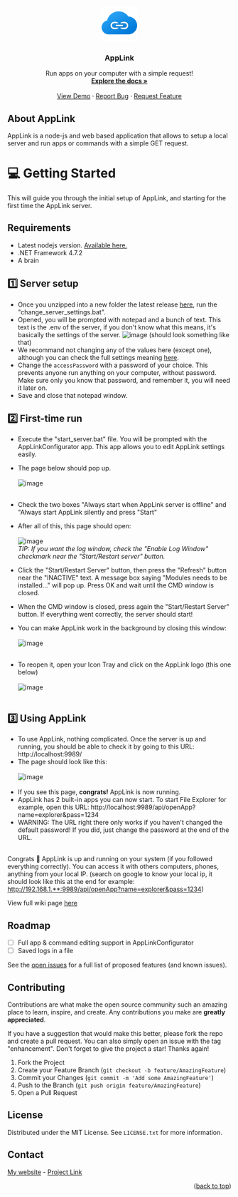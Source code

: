 <a name="readme-top"></a>

<br />
<div align="center">
  <a href="https://github.com/SelyanSel/AppLink/">
    <img src="https://github.com/SelyanSel/AppLink/blob/main/.applink/server/web/assets/appLink.png" alt="Logo" width="80" height="80">
  </a>

<h3 align="center">AppLink</h3>

  <p align="center">
    Run apps on your computer with a simple request!
    <br />
    <a href="https://github.com/SelyanSel/AppLink/wiki"><strong>Explore the docs »</strong></a>
    <br />
    <br />
    <a href="https://github.com/SelyanSel/AppLink/">View Demo</a>
    ·
    <a href="https://github.com/SelyanSel/AppLink//issues">Report Bug</a>
    ·
    <a href="https://github.com/SelyanSel/AppLink//issues">Request Feature</a>
  </p>
</div>

## About AppLink

AppLink is a node-js and web based application that allows to setup a local server and run apps or commands with a simple GET request.

# 💻 Getting Started

This will guide you through the initial setup of AppLink, and starting for the first time the AppLink server.

## Requirements

* Latest nodejs version. [Available here.](https://nodejs.org/fr)
* .NET Framework 4.7.2
* A brain

## 1️⃣ Server setup

* Once you unzipped into a new folder the latest release [here](https://github.com/SelyanSel/AppLink/releases), run the "change_server_settings.bat".
* Opened, you will be prompted with notepad and a bunch of text. This text is the .env of the server, if you don't know what this means, it's basically the settings of the server.
![image](https://github.com/SelyanSel/AppLink/assets/53857450/658c5cc5-4a16-46e7-8290-f394769b68b7) (should look something like that)
* We recommand not changing any of the values here (except one), although you can check the full settings meaning [here]().
* Change the `accessPassword` with a password of your choice. This prevents anyone run anything on your computer, without password. Make sure only you know that password, and remember it, you will need it later on.
* Save and close that notepad window.

## 2️⃣ First-time run

* Execute the "start_server.bat" file. You will be prompted with the AppLinkConfigurator app. This app allows you to edit AppLink settings easily.
* The page below should pop up.<br><br>
![image](https://github.com/SelyanSel/AppLink/assets/53857450/0bf7db17-ac8d-48c3-bab0-a86a0b5e498e)<br><br>
* Check the two boxes "Always start when AppLink server is offline" and "Always start AppLink silently and press "Start"

* After all of this, this page should open: <br><br>
![image](https://github.com/SelyanSel/AppLink/assets/53857450/5d2b7d95-58c4-41bd-8412-99a8561f8a66)<br>
_TIP: If you want the log window, check the "Enable Log Window" checkmark near the "Start/Restart server" button._<br>
* Click the "Start/Restart Server" button, then press the "Refresh" button near the "INACTIVE" text. A message box saying "Modules needs to be installed..." will pop up. Press OK and wait until the CMD window is closed.
* When the CMD window is closed, press again the "Start/Restart Server" button. If everything went correctly, the server should start!
* You can make AppLink work in the background by closing this window:<br><br>
![image](https://github.com/SelyanSel/AppLink/assets/53857450/5d2b7d95-58c4-41bd-8412-99a8561f8a66)<br><br>
* To reopen it, open your Icon Tray and click on the AppLink logo (this one below)<br><br>
![image](https://github.com/SelyanSel/AppLink/assets/53857450/44bcb81f-9fff-486e-ba9d-923722a1add7)<br><br>

## 3️⃣ Using AppLink
* To use AppLink, nothing complicated. Once the server is up and running, you should be able to check it by going to this URL: http://localhost:9989/
* The page should look like this:<br><br>
![image](https://github.com/SelyanSel/AppLink/assets/53857450/acc247f2-357f-465e-816e-c6dd77d48827)
<br><br>
* If you see this page, **congrats!** AppLink is now running. 
* AppLink has 2 built-in apps you can now start. To start File Explorer for example, open this URL: http://localhost:9989/api/openApp?name=explorer&pass=1234
* WARNING: The URL right there only works if you haven't changed the default password! If you did, just change the password at the end of the URL.
<br><br>

Congrats 🎉 AppLink is up and running on your system (if you followed everything correctly).
You can access it with others computers, phones, anything from your local IP. (search on google to know your local ip, it should look like this at the end for example: http://192.168.1.**:9989/api/openApp?name=explorer&pass=1234)

View full wiki page [here](https://github.com/SelyanSel/AppLink/wiki/Getting-Started)

## Roadmap

- [ ] Full app & command editing support in AppLinkConfigurator
- [ ] Saved logs in a file

See the [open issues](https://github.com/SelyanSel/AppLink//issues) for a full list of proposed features (and known issues).

## Contributing

Contributions are what make the open source community such an amazing place to learn, inspire, and create. Any contributions you make are **greatly appreciated**.

If you have a suggestion that would make this better, please fork the repo and create a pull request. You can also simply open an issue with the tag "enhancement".
Don't forget to give the project a star! Thanks again!

1. Fork the Project
2. Create your Feature Branch (`git checkout -b feature/AmazingFeature`)
3. Commit your Changes (`git commit -m 'Add some AmazingFeature'`)
4. Push to the Branch (`git push origin feature/AmazingFeature`)
5. Open a Pull Request

## License

Distributed under the MIT License. See `LICENSE.txt` for more information.

## Contact

[My website](https://f4r9.com/) - [Project Link](https://github.com/SelyanSel/AppLink/)

<p align="right">(<a href="#readme-top">back to top</a>)</p>
